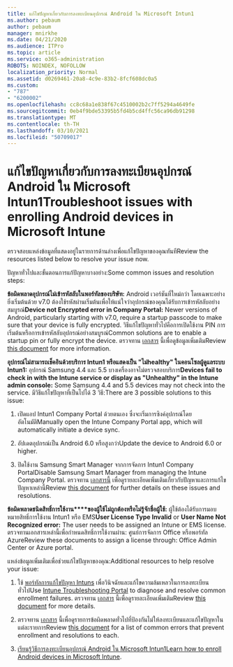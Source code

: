 ```yaml
---
title: แก้ไขปัญหาเกี่ยวกับการลงทะเบียนอุปกรณ์ Android ใน Microsoft Intun1
ms.author: pebaum
author: pebaum
manager: mnirkhe
ms.date: 04/21/2020
ms.audience: ITPro
ms.topic: article
ms.service: o365-administration
ROBOTS: NOINDEX, NOFOLLOW
localization_priority: Normal
ms.assetid: d0269461-20a8-4c9e-83b2-8fcf608dc0a5
ms.custom:
- "787"
- "6200002"
ms.openlocfilehash: cc8c68a1e838f67c4510002b2c7ff5294a4649fe
ms.sourcegitcommit: 0eb4f9bde53395b5fd4b5cd4ffc56ca96db91298
ms.translationtype: MT
ms.contentlocale: th-TH
ms.lasthandoff: 03/10/2021
ms.locfileid: "50709017"
---
```

# <a name="troubleshoot-issues-with-enrolling-android-devices-in-microsoft-intune"></a><span data-ttu-id="f69ae-102">แก้ไขปัญหาเกี่ยวกับการลงทะเบียนอุปกรณ์ Android ใน Microsoft Intun1</span><span class="sxs-lookup"><span data-stu-id="f69ae-102">Troubleshoot issues with enrolling Android devices in Microsoft Intune</span></span>

<span data-ttu-id="f69ae-103">ตรวจสอบแหล่งข้อมูลที่แสดงอยู่ในรายการด้านล่างเพื่อแก้ไขปัญหาของคุณทันที</span><span class="sxs-lookup"><span data-stu-id="f69ae-103">Review the resources listed below to resolve your issue now.</span></span>
  
<span data-ttu-id="f69ae-104">ปัญหาทั่วไปและขั้นตอนการแก้ปัญหาบางอย่าง:</span><span class="sxs-lookup"><span data-stu-id="f69ae-104">Some common issues and resolution steps:</span></span>
  
 <span data-ttu-id="f69ae-105">**ข้อผิดพลาดอุปกรณ์ไม่เข้ารหัสลับในพอร์ทัลของบริษัท:** Android เวอร์ชันที่ใหม่กว่า โดยเฉพาะอย่างยิ่งเริ่มต้นด้วย v7.0 ต้องใช้รหัสผ่านเริ่มต้นเพื่อให้แน่ใจว่าอุปกรณ์ของคุณได้รับการเข้ารหัสลับอย่างสมบูรณ์</span><span class="sxs-lookup"><span data-stu-id="f69ae-105">**Device not Encrypted error in Company Portal:** Newer versions of Android, particularly starting with v7.0, require a startup passcode to make sure that your device is fully encrypted.</span></span> <span data-ttu-id="f69ae-106">วิธีแก้ไขปัญหาทั่วไปคือการเปิดใช้งาน PIN การเริ่มต้นหรือการเข้ารหัสลับอุปกรณ์อย่างสมบูรณ์</span><span class="sxs-lookup"><span data-stu-id="f69ae-106">Common solutions are to enable a startup pin or fully encrypt the device.</span></span> <span data-ttu-id="f69ae-107">ตรวจทาน [เอกสาร](https://docs.microsoft.com/intune-user-help/your-device-appears-encrypted-but-cp-says-otherwise-android) นี้เพื่อดูข้อมูลเพิ่มเติม</span><span class="sxs-lookup"><span data-stu-id="f69ae-107">Review [this document](https://docs.microsoft.com/intune-user-help/your-device-appears-encrypted-but-cp-says-otherwise-android) for more information.</span></span>
  
 <span data-ttu-id="f69ae-108">**อุปกรณ์ไม่สามารถเช็คอินด้วยบริการ Intun1 หรือแสดงเป็น "ไม่healthy" ในคอนโซลผู้ดูแลระบบ Intun1:** อุปกรณ์ Samsung 4.4 และ 5.5 บางเครื่องอาจไม่ตรวจสอบบริการ</span><span class="sxs-lookup"><span data-stu-id="f69ae-108">**Devices fail to check in with the Intune service or display as "Unhealthy" in the Intune admin console:** Some Samsung 4.4 and 5.5 devices may not check into the service.</span></span> <span data-ttu-id="f69ae-109">มีวิธีแก้ไขปัญหาที่เป็นไปได้ 3 วิธี:</span><span class="sxs-lookup"><span data-stu-id="f69ae-109">There are 3 possible solutions to this issue:</span></span>
  
1. <span data-ttu-id="f69ae-110">เปิดแอป Intun1 Company Portal ด้วยตนเอง ซึ่งจะเริ่มการซิงค์อุปกรณ์โดยอัตโนมัติ</span><span class="sxs-lookup"><span data-stu-id="f69ae-110">Manually open the Intune Company Portal app, which will automatically initiate a device sync.</span></span>

2. <span data-ttu-id="f69ae-111">อัปเดตอุปกรณ์เป็น Android 6.0 หรือสูงกว่า</span><span class="sxs-lookup"><span data-stu-id="f69ae-111">Update the device to Android 6.0 or higher.</span></span>

3. <span data-ttu-id="f69ae-112">ปิดใช้งาน Samsung Smart Manager จากการจัดการ Intun1 Company Portal</span><span class="sxs-lookup"><span data-stu-id="f69ae-112">Disable Samsung Smart Manager from managing the Intune Company Portal.</span></span> <span data-ttu-id="f69ae-113">ตรวจทาน [เอกสารนี้](https://docs.microsoft.com/troubleshoot/mem/intune/troubleshoot-device-enrollment-in-intune#devices-fail-to-check-in-with-the-intune-service-and-display-as-unhealthy-in-the-intune-admin-console) เพื่อดูรายละเอียดเพิ่มเติมเกี่ยวกับปัญหาและการแก้ไขปัญหาเหล่านี้</span><span class="sxs-lookup"><span data-stu-id="f69ae-113">Review [this document](https://docs.microsoft.com/troubleshoot/mem/intune/troubleshoot-device-enrollment-in-intune#devices-fail-to-check-in-with-the-intune-service-and-display-as-unhealthy-in-the-intune-admin-console) for further details on these issues and resolutions.</span></span>

 <span data-ttu-id="f69ae-114">**ข้อผิดพลาดชนิดสิทธิ์การใช้งาน\*\*\*\*ของผู้ใช้ไม่ถูกต้องหรือไม่รู้จักชื่อผู้ใช้:** ผู้ใช้ต้องได้รับการมอบหมายสิทธิ์การใช้งาน Intun1 หรือ EMS</span><span class="sxs-lookup"><span data-stu-id="f69ae-114">**User License Type Invalid** or **User Name Not Recognized error:** The user needs to be assigned an Intune or EMS license.</span></span> <span data-ttu-id="f69ae-115">ตรวจทานเอกสารเหล่านี้เพื่อกําหนดสิทธิ์การใช้งานผ่าน: ศูนย์การจัดการ Office หรือพอร์ทัล Azure</span><span class="sxs-lookup"><span data-stu-id="f69ae-115">Review these documents to assign a license through: Office Admin Center or Azure portal.</span></span>
  
<span data-ttu-id="f69ae-116">แหล่งข้อมูลเพิ่มเติมเพื่อช่วยแก้ไขปัญหาของคุณ:</span><span class="sxs-lookup"><span data-stu-id="f69ae-116">Additional resources to help resolve your issue:</span></span>
  
1. <span data-ttu-id="f69ae-117">ใช้ [พอร์ทัลการแก้ไขปัญหา Intuns](https://devicemanagement.microsoft.com/#blade/Microsoft_Intune_DeviceSettings/TroubleshootBlade) เพื่อวินิจฉัยและแก้ไขความล้มเหลวในการลงทะเบียนทั่วไป</span><span class="sxs-lookup"><span data-stu-id="f69ae-117">Use [Intune Troubleshooting Portal](https://devicemanagement.microsoft.com/#blade/Microsoft_Intune_DeviceSettings/TroubleshootBlade) to diagnose and resolve common enrollment failures.</span></span> <span data-ttu-id="f69ae-118">ตรวจทาน [เอกสาร](https://docs.microsoft.com/intune/help-desk-operators) นี้เพื่อดูรายละเอียดเพิ่มเติม</span><span class="sxs-lookup"><span data-stu-id="f69ae-118">Review [this document](https://docs.microsoft.com/intune/help-desk-operators) for more details.</span></span>

2. <span data-ttu-id="f69ae-119">ตรวจทาน [เอกสาร](https://docs.microsoft.com/troubleshoot/mem/intune/troubleshoot-device-enrollment-in-intune) นี้เพื่อดูรายการข้อผิดพลาดทั่วไปที่ป้องกันไม่ให้ลงทะเบียนและแก้ไขปัญหาในแต่ละรายการ</span><span class="sxs-lookup"><span data-stu-id="f69ae-119">Review [this document](https://docs.microsoft.com/troubleshoot/mem/intune/troubleshoot-device-enrollment-in-intune) for a list of common errors that prevent enrollment and resolutions to each.</span></span>

3. <span data-ttu-id="f69ae-120">[เรียนรู้วิธีการลงทะเบียนอุปกรณ์ Android ใน Microsoft Intun1](https://docs.microsoft.com/intune/android-enroll)</span><span class="sxs-lookup"><span data-stu-id="f69ae-120">[Learn how to enroll Android devices in Microsoft Intune](https://docs.microsoft.com/intune/android-enroll).</span></span>
